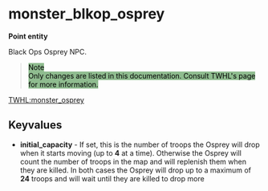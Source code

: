 # monster_blkop_osprey

**Point entity**

Black Ops Osprey NPC.

> <span style="background-color:darkseagreen; color: black">
> Note
></br>
> Only changes are listed in this documentation. Consult TWHL's page for more information.</span>

[TWHL:monster_osprey](https://twhl.info/wiki/page/monster_osprey)

## Keyvalues

* **initial_capacity** - If set, this is the number of troops the Osprey will drop when it starts moving (up to **4** at a time). Otherwise the Osprey will count the number of troops in the map and will replenish them when they are killed. In both cases the Osprey will drop up to a maximum of **24** troops and will wait until they are killed to drop more
